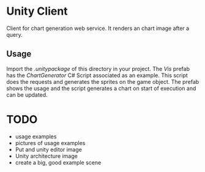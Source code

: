 # Unity Client

Client for chart generation web service. It renders an chart image after a query.

## Usage
Import the _.unitypackage_ of this directory in your project. The _Vis_ prefab has the _ChartGenerator_ C# Script associated as an example. This script does the requests and generates the sprites on the game object. The prefab shows the usage and the script generates a chart on start of execution and can be updated.


# TODO
* usage examples
* pictures of usage examples
* Put and unity editor image
* Unity architecture image
* create a big, good example scene

